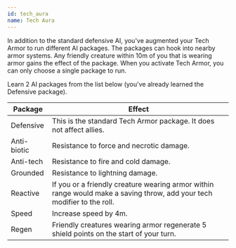 ```yaml
---
id: tech_aura
name: Tech Aura
---
```

In addition to the standard defensive AI, you've augmented your Tech Armor to run different AI packages. The packages can 
hook into nearby armor systems. Any friendly creature within 10m of you that is wearing armor gains the effect of the 
package. When you activate Tech Armor, you can only choose a single package to run.

Learn 2 AI packages from the list below (you've already learned the Defensive package).

Package | Effect
--- | ---
Defensive | This is the standard Tech Armor package. It does not affect allies.
Anti-biotic | Resistance to force and necrotic damage.
Anti-tech | Resistance to fire and cold damage.
Grounded | Resistance to lightning damage.
Reactive | If you or a friendly creature wearing armor within range would make a saving throw, add your tech modifier to the roll.
Speed | Increase speed by 4m.
Regen | Friendly creatures wearing armor regenerate 5 shield points on the start of your turn.
